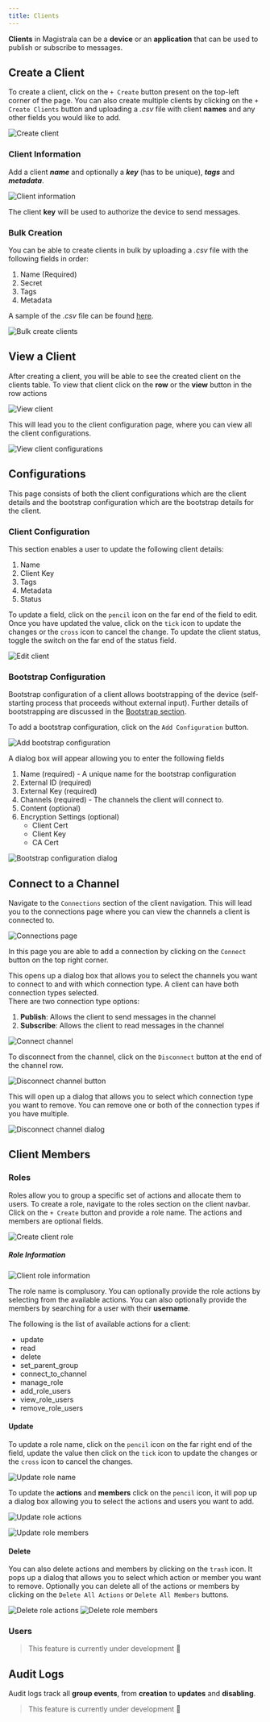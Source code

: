 ```yaml
---
title: Clients
---
```


**Clients** in Magistrala can be a **device** or an **application** that can be used to publish or subscribe to messages.

## Create a Client

To create a client, click on the `+ Create` button present on the top-left corner of the page. You can also create multiple clients by clicking on the `+ Create Clients` button and uploading a _.csv_ file with client **names** and any other fields you would like to add.

![Create client](../img/clients/client-create-buttons.png)

### Client Information

Add a client **_name_** and optionally a **_key_** (has to be unique), **_tags_** and **_metadata_**.

![Client information](../img/clients/client-create.png)

The client **key** will be used to authorize the device to send messages.

### Bulk Creation

You can be able to create clients in bulk by uploading a _.csv_ file with the following fields in order:

1. Name (Required)
2. Secret
3. Tags
4. Metadata

A sample of the _.csv_ file can be found [here](https://github.com/absmach/magistrala-ui/blob/main/samples/clients.csv).

![Bulk create clients](../img/clients/clients-bulk-create.png)

## View a Client

After creating a client, you will be able to see the created client on the clients table. To view that client click on the **row** or the **view** button in the row actions

![View client](../img/clients/client-view.png)

This will lead you to the client configuration page, where you can view all the client configurations.

![View client configurations](../img/clients/client-view-config.png)

## Configurations

This page consists of both the client configurations which are the client details and the bootstrap configuration which are the bootstrap details for the client.

### Client Configuration

This section enables a user to update the following client details:

1. Name
2. Client Key
3. Tags
4. Metadata
5. Status

To update a field, click on the `pencil` icon on the far end of the field to edit. Once you have updated the value, click on the `tick` icon to update the changes or the `cross` icon to cancel the change. To update the client status, toggle the switch on the far end of the status field.

![Edit client](../img/clients/client-update.png)

### Bootstrap Configuration

Bootstrap configuration of a client allows bootstrapping of the device (self-starting process that proceeds without external input). Further details of bootstrapping are discussed in the [Bootstrap section](/docs/clients/bootstraps.md).

To add a bootstrap configuration, click on the `Add Configuration` button.

![Add bootstrap configuration](../img/clients/client-bootstrap-button.png)

A dialog box will appear allowing you to enter the following fields

1. Name (required) - A unique name for the bootstrap configuration
2. External ID (required)
3. External Key (required)
4. Channels (required) - The channels the client will connect to.
5. Content (optional)
6. Encryption Settings (optional)
   - Client Cert
   - Client Key
   - CA Cert

![Bootstrap configuration dialog](../img/clients/client-bootstrap-dialog.png)

## Connect to a Channel

Navigate to the `Connections` section of the client navigation. This will lead you to the connections page where you can view the channels a client is connected to.

![Connections page](../img/clients/client-connections.png)

In this page you are able to add a connection by clicking on the `Connect` button on the top right corner.

This opens up a dialog box that allows you to select the channels you want to connect to and with which connection type. A client can have both connection types selected.  
There are two connection type options:

1. **Publish**: Allows the client to send messages in the channel
2. **Subscribe**: Allows the client to read messages in the channel

![Connect channel](../img/clients/client-connect-channel.png)

To disconnect from the channel, click on the `Disconnect` button at the end of the channel row.

![Disconnect channel button](../img/clients/client-disc-channel.png)

This will open up a dialog that allows you to select which connection type you want to remove. You can remove one or both of the connection types if you have multiple.

![Disconnect channel dialog](../img/clients/client-disc-channel-dialog.png)

## Client Members

### Roles

Roles allow you to group a specific set of actions and allocate them to users.
To create a role, navigate to the roles section on the client navbar. Click on the `+ Create` button and provide a role name. The actions and members are optional fields.

![Create client role](../img/clients/client-create-role.png)

##### Role Information

![Client role information](../img/clients/client-create-role-dialog.png)

The role name is complusory. You can optionally provide the role actions by selecting from the available actions. You can also optionally provide the members by searching for a user with their **username**.

The following is the list of available actions for a client:

- update
- read
- delete
- set_parent_group
- connect_to_channel
- manage_role
- add_role_users
- view_role_users
- remove_role_users

#### Update

To update a role name, click on the `pencil` icon on the far right end of the field, update the value then click on the `tick` icon to update the changes or the `cross` icon to cancel the changes.

![Update role name](../img/clients/client-role-update.png)

To update the **actions** and **members** click on the `pencil` icon, it will pop up a dialog box allowing you to select the actions and users you want to add.

![Update role actions](../img/clients/client-role-add-actions.png)

![Update role members](../img/clients/client-role-add-members.png)

#### Delete

You can also delete actions and members by clicking on the `trash` icon. It pops up a dialog that allows you to select which action or member you want to remove. Optionally you can delete all of the actions or members by clicking on the `Delete All Actions` or `Delete All Members` buttons.

![Delete role actions](../img/clients/client-role-delete-actions.png)
![Delete role members](../img/clients/client-role-delete-members.png)

### Users

> This feature is currently under development :hammer:

## Audit Logs

Audit logs track all **group events**, from **creation** to **updates** and **disabling**.

> This feature is currently under development :hammer:
